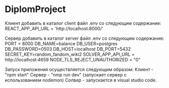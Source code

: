 # DiplomProject

Клиент
добавить в каталог client файл .env со следующим содержание:
REACT_APP_API_URL = 'http://localhost:8000/'

Сервер
добавить в каталог server файл .env со следующим содержание:
PORT = 8000
DB_NAME=balance
DB_USER=postgres
DB_PASSWORD=0503
DB_HOST=localhost
DB_PORT=5432
SECRET_KEY=random_fandom_wiki2
SOLVER_APP_API_URL = http://localhost:4659
NODE_TLS_REJECT_UNAUTHORIZED = "0"


Запуск приложения осуществляется следующим образом:
Клиент - "npm start"
Сервер - "nmp run dev" (запускает сервер с использованием nodemon)
Солвер - запускается в visual studio code.
